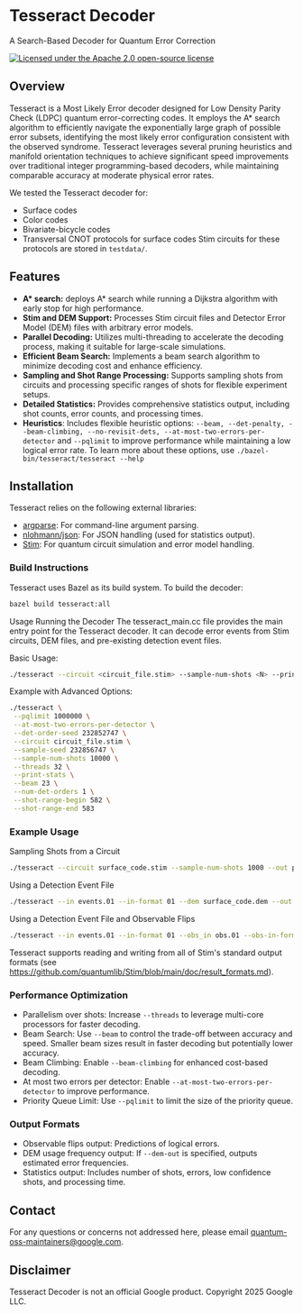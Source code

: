 # Tesseract Decoder

A Search-Based Decoder for Quantum Error Correction

[![Licensed under the Apache 2.0 open-source
license](https://img.shields.io/badge/License-Apache%202.0-3c60b1.svg?logo=opensourceinitiative&logoColor=white&style=flat-square)](https://github.com/quantumlib/tesseract-decoder/blob/main/LICENSE)

## Overview

Tesseract is a Most Likely Error decoder designed for Low Density Parity Check (LDPC) quantum error-correcting codes. It employs the A\* search algorithm to efficiently navigate the exponentially large graph of possible error subsets, identifying the most likely error configuration consistent with the observed syndrome. Tesseract leverages several pruning heuristics and manifold orientation techniques to achieve significant speed improvements over traditional integer programming-based decoders, while maintaining comparable accuracy at moderate physical error rates.

We tested the Tesseract decoder for:

-   Surface codes
-   Color codes
-   Bivariate-bicycle codes
-   Transversal CNOT protocols for surface codes
Stim circuits for these protocols are stored in `testdata/`.
   
## Features

-   **A\* search:** deploys A* search while running a Dijkstra algorithm with early stop for high performance.
-   **Stim and DEM Support:** Processes Stim circuit files and Detector Error Model (DEM) files with arbitrary error models.
-   **Parallel Decoding:** Utilizes multi-threading to accelerate the decoding process, making it suitable for large-scale simulations.
-   **Efficient Beam Search:** Implements a beam search algorithm to minimize decoding cost and enhance efficiency.
-   **Sampling and Shot Range Processing:** Supports sampling shots from circuits and processing specific ranges of shots for flexible experiment setups.
-   **Detailed Statistics:** Provides comprehensive statistics output, including shot counts, error counts, and processing times.
- **Heuristics**: Includes flexible heuristic options: `--beam, --det-penalty, --beam-climbing, --no-revisit-dets, --at-most-two-errors-per-detector` and `--pqlimit` to improve performance while maintaining a low logical error rate. To learn more about these options, use `./bazel-bin/tesseract/tesseract --help`


## Installation

Tesseract relies on the following external libraries:

-   [argparse](https://github.com/p-ranav/argparse): For command-line argument parsing.
-   [nlohmann/json](https://github.com/nlohmann/json): For JSON handling (used for statistics output).
-   [Stim](https://github.com/quantumlib/stim): For quantum circuit simulation and error model handling.

### Build Instructions

Tesseract uses Bazel as its build system. To build the decoder:

```bash
bazel build tesseract:all
```
Usage
Running the Decoder
The tesseract_main.cc file provides the main entry point for the Tesseract decoder. It can decode error events from Stim circuits, DEM files, and pre-existing detection event files.

Basic Usage:

 ```bash 
./tesseract --circuit <circuit_file.stim> --sample-num-shots <N> --print-stats
```
Example with Advanced Options:

 ```bash 
./tesseract \
  --pqlimit 1000000 \
  --at-most-two-errors-per-detector \
  --det-order-seed 232852747 \
  --circuit circuit_file.stim \
  --sample-seed 232856747 \
  --sample-num-shots 10000 \
  --threads 32 \
  --print-stats \
  --beam 23 \
  --num-det-orders 1 \
  --shot-range-begin 582 \
  --shot-range-end 583
```
### Example Usage

Sampling Shots from a Circuit
```bash 
./tesseract --circuit surface_code.stim --sample-num-shots 1000 --out predictions.01 --out-format 01
```
Using a Detection Event File
```bash 
./tesseract --in events.01 --in-format 01 --dem surface_code.dem --out decoded.txt
```
Using a Detection Event File and Observable Flips
```bash 
./tesseract --in events.01 --in-format 01 --obs_in obs.01 --obs-in-format 01 --dem surface_code.dem --out decoded.txt
```
Tesseract supports reading and writing from all of Stim's standard output formats (see https://github.com/quantumlib/Stim/blob/main/doc/result_formats.md).
### Performance Optimization
* Parallelism over shots: Increase ```--threads``` to leverage multi-core processors for faster decoding.
* Beam Search: Use ```--beam``` to control the trade-off between accuracy and speed. Smaller beam sizes result in faster decoding but potentially lower accuracy.
* Beam Climbing: Enable ```--beam-climbing``` for enhanced cost-based decoding.
* At most two errors per detector: Enable ```--at-most-two-errors-per-detector``` to improve performance.
* Priority Queue Limit: Use ```--pqlimit``` to limit the size of the priority queue.

### Output Formats
* Observable flips output: Predictions of logical errors.
* DEM usage frequency output: If ```--dem-out``` is specified, outputs estimated error frequencies.
* Statistics output: Includes number of shots, errors, low confidence shots, and processing time.
  


<!-- ## Citing Tesseract Decoder<a name="how-to-cite-tesseract"> -->

## Contact

For any questions or concerns not addressed here, please email
<quantum-oss-maintainers@google.com>.

## Disclaimer

Tesseract Decoder is not an official Google product.
Copyright 2025 Google LLC.
